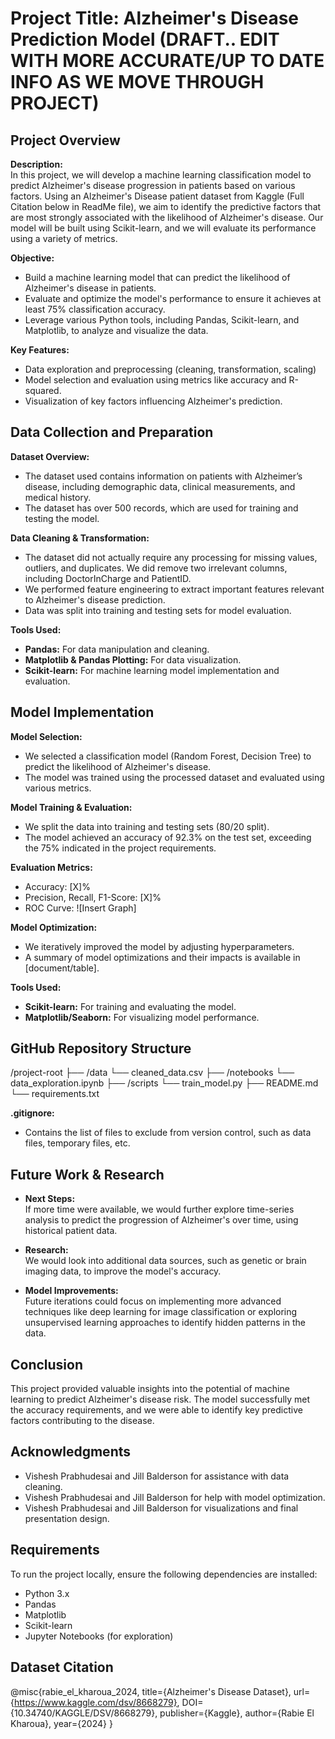 # Project Title: Alzheimer's Disease Prediction Model  (DRAFT.. EDIT WITH MORE ACCURATE/UP TO DATE INFO AS WE MOVE THROUGH PROJECT)

## Project Overview
**Description:**  
In this project, we will develop a machine learning classification model to predict Alzheimer's disease progression in patients based on various factors. Using an Alzheimer's Disease patient dataset from Kaggle (Full Citation below in ReadMe file), we aim to identify the predictive factors that are most strongly associated with the likelihood of Alzheimer's disease. Our model will be built using Scikit-learn, and we will evaluate its performance using a variety of metrics.

**Objective:**  
- Build a machine learning model that can predict the likelihood of Alzheimer's disease in patients.
- Evaluate and optimize the model's performance to ensure it achieves at least 75% classification accuracy.
- Leverage various Python tools, including Pandas, Scikit-learn, and Matplotlib, to analyze and visualize the data.

**Key Features:**
- Data exploration and preprocessing (cleaning, transformation, scaling)
- Model selection and evaluation using metrics like accuracy and R-squared.
- Visualization of key factors influencing Alzheimer's prediction.

## Data Collection and Preparation
**Dataset Overview:**  
- The dataset used contains information on patients with Alzheimer’s disease, including demographic data, clinical measurements, and medical history.
- The dataset has over 500 records, which are used for training and testing the model.

**Data Cleaning & Transformation:**  
- The dataset did not actually require any processing for missing values, outliers, and duplicates. We did remove two irrelevant columns, including DoctorInCharge and PatientID.
- We performed feature engineering to extract important features relevant to Alzheimer's disease prediction.
- Data was split into training and testing sets for model evaluation.

**Tools Used:**
- **Pandas:** For data manipulation and cleaning.
- **Matplotlib & Pandas Plotting:** For data visualization.
- **Scikit-learn:** For machine learning model implementation and evaluation.

## Model Implementation
**Model Selection:**  
- We selected a classification model (Random Forest, Decision Tree) to predict the likelihood of Alzheimer's disease.
- The model was trained using the processed dataset and evaluated using various metrics.

**Model Training & Evaluation:**
- We split the data into training and testing sets (80/20 split).
- The model achieved an accuracy of 92.3% on the test set, exceeding the 75% indicated in the project requirements.

**Evaluation Metrics:**
- Accuracy: [X]%
- Precision, Recall, F1-Score: [X]%
- ROC Curve: ![Insert Graph]

**Model Optimization:**  
- We iteratively improved the model by adjusting hyperparameters.
- A summary of model optimizations and their impacts is available in [document/table].
  
**Tools Used:**
- **Scikit-learn:** For training and evaluating the model.
- **Matplotlib/Seaborn:** For visualizing model performance.

## GitHub Repository Structure

/project-root ├── /data └── cleaned_data.csv ├── /notebooks └── data_exploration.ipynb ├── /scripts └── train_model.py ├── README.md └── requirements.txt

**.gitignore:**  
- Contains the list of files to exclude from version control, such as data files, temporary files, etc.

## Future Work & Research
- **Next Steps:**  
  If more time were available, we would further explore time-series analysis to predict the progression of Alzheimer's over time, using historical patient data.
  
- **Research:**  
  We would look into additional data sources, such as genetic or brain imaging data, to improve the model's accuracy.

- **Model Improvements:**  
  Future iterations could focus on implementing more advanced techniques like deep learning for image classification or exploring unsupervised learning approaches to identify hidden patterns in the data.

## Conclusion
This project provided valuable insights into the potential of machine learning to predict Alzheimer's disease risk. The model successfully met the accuracy requirements, and we were able to identify key predictive factors contributing to the disease.

## Acknowledgments
- Vishesh Prabhudesai and Jill Balderson for assistance with data cleaning.
- Vishesh Prabhudesai and Jill Balderson for help with model optimization.
- Vishesh Prabhudesai and Jill Balderson for visualizations and final presentation design.

## Requirements
To run the project locally, ensure the following dependencies are installed:
- Python 3.x
- Pandas
- Matplotlib
- Scikit-learn
- Jupyter Notebooks (for exploration)

## Dataset Citation
@misc{rabie_el_kharoua_2024,
title={Alzheimer's Disease Dataset},
url={https://www.kaggle.com/dsv/8668279},
DOI={10.34740/KAGGLE/DSV/8668279},
publisher={Kaggle},
author={Rabie El Kharoua},
year={2024}
}

